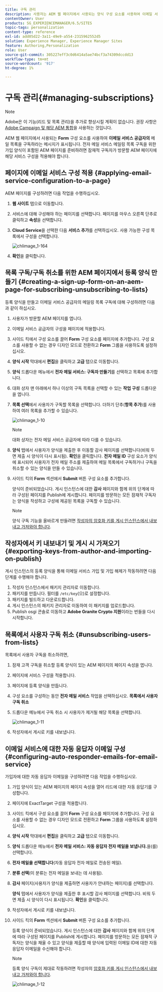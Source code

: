 ```yaml
---
title: 구독 관리
description: 사용자는 AEM 웹 페이지에서 사용되는 양식 구성 요소를 사용하여 이메일 서비스 공급자의 메일링 목록을 구독하라는 요청을 받을 수 있습니다. 전자 메일 서비스 메일링 목록 구독을 위한 가입 양식이 포함된 AEM 페이지를 준비하려면 잠재적 구독자가 방문할 AEM 페이지에 해당 서비스 구성을 적용해야 합니다.
contentOwner: User
products: SG_EXPERIENCEMANAGER/6.5/SITES
topic-tags: personalization
content-type: reference
exl-id: add05d22-3a11-49e9-a554-2315962552d5
solution: Experience Manager, Experience Manager Sites
feature: Authoring,Personalization
role: User
source-git-commit: 305227eff3c0d6414a5ae74bcf3a74309dccdd13
workflow-type: tm+mt
source-wordcount: '917'
ht-degree: 1%

---
```


# 구독 관리{#managing-subscriptions}

>[!NOTE]
>
>Adobe은 이 기능(리드 및 목록 관리)을 추가로 향상시킬 계획이 없습니다.
>권장 사항은 [Adobe Campaign 및 해당 AEM 통합](/help/sites-administering/campaign.md)을 사용하는 것입니다.

AEM 웹 페이지에서 사용되는 **Form** 구성 요소를 사용하여 **이메일 서비스 공급자의** 메일 목록을 구독하라는 메시지가 표시됩니다. 전자 메일 서비스 메일링 목록 구독을 위한 가입 양식이 포함된 AEM 페이지를 준비하려면 잠재적 구독자가 방문할 AEM 페이지에 해당 서비스 구성을 적용해야 합니다.

## 페이지에 이메일 서비스 구성 적용 {#applying-email-service-configuration-to-a-page}

AEM 페이지를 구성하려면 다음 작업을 수행하십시오.

1. **웹 사이트** 탭으로 이동합니다.
1. 서비스에 대해 구성해야 하는 페이지를 선택합니다. 페이지를 마우스 오른쪽 단추로 클릭하고 **속성**&#x200B;을 선택합니다.

1. **Cloud Service**&#x200B;을 선택한 다음 **서비스 추가**&#x200B;를 선택하십시오. 사용 가능한 구성 목록에서 구성을 선택합니다.

   ![chlimage_1-164](assets/chlimage_1-164.png)

1. **확인**&#x200B;을 클릭합니다.

## 목록 구독/구독 취소를 위한 AEM 페이지에서 등록 양식 만들기 {#creating-a-sign-up-form-on-an-aem-page-for-subscribing-unsubscribing-to-lists}

등록 양식을 만들고 이메일 서비스 공급자의 메일링 목록 구독에 대해 구성하려면 다음과 같이 하십시오.

1. 사용자가 방문할 AEM 페이지를 엽니다.
1. 이메일 서비스 공급자의 구성을 페이지에 적용합니다.

1. 사이드 킥에서 구성 요소를 끌어 **Form** 구성 요소를 페이지에 추가합니다. 구성 요소를 사용할 수 없는 경우 디자인 모드로 전환하고 **Form** 그룹을 사용하도록 설정하십시오.
1. **양식 시작** 막대에서 **편집**&#x200B;을 클릭하고 **고급** 탭으로 이동합니다.
1. **양식** 드롭다운 메뉴에서 **전자 메일 서비스: 구독자 만들기**&#x200B;를 선택하고 목록에 추가합니다.
1. 대화 상자 맨 아래에서 하나 이상의 구독 목록을 선택할 수 있는 **작업 구성** 드롭다운을 엽니다.
1. **목록 선택**&#x200B;에서 사용자가 구독할 목록을 선택합니다. 더하기 단추(**항목 추가**)를 사용하여 여러 목록을 추가할 수 있습니다.

   ![chlimage_1-10](assets/chlimage_1-10.jpeg)

   >[!NOTE]
   >
   >대화 상자는 전자 메일 서비스 공급자에 따라 다를 수 있습니다.

1. **양식** 탭에서 사용자가 양식을 제출한 후 이동할 감사 페이지를 선택합니다(비워 두면 제출 시 양식이 다시 표시됨). **확인**&#x200B;을 클릭합니다. **전자 메일 ID** 구성 요소가 양식에 표시되어 사용자가 전자 메일 주소를 제출하여 메일 목록에서 구독하거나 구독을 취소할 수 있는 양식을 만들 수 있습니다.
1. 사이드 킥의 **Form** 섹션에서 **Submit** 버튼 구성 요소를 추가합니다.

   양식이 준비되었습니다. 게시 인스턴스에 대한 **감사** 페이지와 함께 위의 단계에 따라 구성된 페이지를 Publish에 게시합니다. 페이지를 방문하는 모든 잠재적 구독자는 양식을 작성하고 구성에 제공된 목록을 구독할 수 있습니다.

   >[!NOTE]
   >
   >양식 구독 기능을 올바르게 만들려면 [작성자의 암호화 키를 게시 인스턴스에서 내보내고 가져와야 합니다](#exporting-keys-from-author-and-importing-on-publish).

## 작성자에서 키 내보내기 및 게시 시 가져오기 {#exporting-keys-from-author-and-importing-on-publish}

게시 인스턴스의 등록 양식을 통해 이메일 서비스 가입 및 가입 해제가 작동하려면 다음 단계를 수행해야 합니다.

1. 작성자 인스턴스에서 패키지 관리자로 이동합니다.
1. 패키지를 만듭니다. 필터를 `/etc/key`(으)로 설정합니다.
1. 패키지를 빌드하고 다운로드합니다.
1. 게시 인스턴스의 패키지 관리자로 이동하여 이 패키지를 업로드합니다.
1. Publish osgi 콘솔로 이동하고 **Adobe Granite Crypto 지원**&#x200B;이라는 번들을 다시 시작합니다.

## 목록에서 사용자 구독 취소 {#unsubscribing-users-from-lists}

목록에서 사용자 구독을 취소하려면,

1. 잠재 고객 구독을 취소할 등록 양식이 있는 AEM 페이지의 페이지 속성을 엽니다.
1. 페이지에 서비스 구성을 적용합니다.
1. 페이지에 등록 양식을 만듭니다.
1. 구성 요소를 구성하는 동안 **전자 메일 서비스** 작업을 선택하십시오. **목록에서 사용자 구독 취소**
1. 드롭다운 메뉴에서 구독 취소 시 사용자가 제거될 해당 목록을 선택합니다.

   ![chlimage_1-11](assets/chlimage_1-11.jpeg)

1. 작성자에서 게시로 키를 내보냅니다.

## 이메일 서비스에 대한 자동 응답자 이메일 구성 {#configuring-auto-responder-emails-for-email-service}

가입자에 대한 자동 응답자 이메일을 구성하려면 다음 작업을 수행하십시오.

1. 가입 양식이 있는 AEM 페이지의 페이지 속성을 열어 리드에 대한 자동 응답기를 구성합니다.
1. 페이지에 ExactTarget 구성을 적용합니다.

1. 사이드 킥에서 구성 요소를 끌어 **Form** 구성 요소를 페이지에 추가합니다. 구성 요소를 사용할 수 없는 경우 디자인 모드로 전환하고 **Form** 그룹을 사용하도록 설정하십시오.
1. **양식 시작** 막대에서 **편집**&#x200B;을 클릭하고 **고급** 탭으로 이동합니다.
1. **양식** 드롭다운 메뉴에서 **전자 메일 서비스: 자동 응답자 전자 메일을 보냅니다.**&#x200B;을(를) 선택합니다.
1. **전자 메일을 선택합니다**(자동 응답자 전자 메일로 전송된 메일).

1. **분류 선택**(이 분류는 전자 메일을 보내는 데 사용됨).
1. **감사** 페이지(사용자가 양식을 제출하면 사용자가 안내하는 페이지)를 선택합니다.

   **양식** 탭에서 사용자가 양식을 제출한 후 표시할 감사 페이지를 선택합니다. 비워 두면 제출 시 양식이 다시 표시됩니다. **확인**&#x200B;을 클릭합니다.

1. 작성자에서 게시로 키를 내보냅니다.
1. 사이드 킥의 **Form** 섹션에서 **Submit** 버튼 구성 요소를 추가합니다.

   등록 양식이 준비되었습니다. 게시 인스턴스에 대한 **감사** 페이지와 함께 위의 단계에 따라 구성된 페이지를 Publish에 게시합니다. 페이지를 방문하는 모든 잠재적 구독자는 양식을 채울 수 있고 양식을 제출할 때 양식에 입력된 이메일 ID에 대한 자동 응답자 이메일을 수신해야 합니다.

   >[!NOTE]
   >
   >등록 양식 구독이 제대로 작동하려면 작성자의 [암호화 키를 게시 인스턴스에서 내보내고 가져와야 합니다](#exporting-keys-from-author-and-importing-on-publish).

   ![chlimage_1-12](assets/chlimage_1-12.jpeg)

